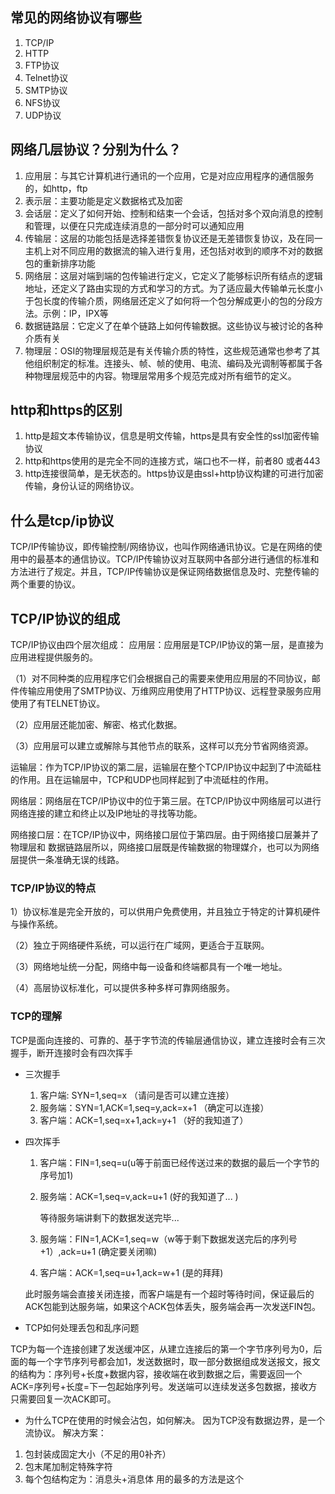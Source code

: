 ## 常见的网络协议有哪些

1. TCP/IP
2. HTTP
3. FTP协议
4. Telnet协议
5. SMTP协议
6. NFS协议
7. UDP协议

## 网络几层协议？分别为什么？
1. 应用层：与其它计算机进行通讯的一个应用，它是对应应用程序的通信服务的，如http，ftp
2. 表示层：主要功能是定义数据格式及加密
3. 会话层：定义了如何开始、控制和结束一个会话，包括对多个双向消息的控制和管理，以便在只完成连续消息的一部分时可以通知应用
4. 传输层：这层的功能包括是选择差错恢复协议还是无差错恢复协议，及在同一主机上对不同应用的数据流的输入进行复用，还包括对收到的顺序不对的数据包的重新排序功能
5. 网络层：这层对端到端的包传输进行定义，它定义了能够标识所有结点的逻辑地址，还定义了路由实现的方式和学习的方式。为了适应最大传输单元长度小于包长度的传输介质，网络层还定义了如何将一个包分解成更小的包的分段方法。示例：IP，IPX等
6. 数据链路层：它定义了在单个链路上如何传输数据。这些协议与被讨论的各种介质有关
7. 物理层：OSI的物理层规范是有关传输介质的特性，这些规范通常也参考了其他组织制定的标准。连接头、帧、帧的使用、电流、编码及光调制等都属于各种物理层规范中的内容。物理层常用多个规范完成对所有细节的定义。

## http和https的区别
1. http是超文本传输协议，信息是明文传输，https是具有安全性的ssl加密传输协议
2. http和https使用的是完全不同的连接方式，端口也不一样，前者80 或者443
3. http连接很简单，是无状态的。https协议是由ssl+http协议构建的可进行加密传输，身份认证的网络协议。

## 什么是tcp/ip协议
TCP/IP传输协议，即传输控制/网络协议，也叫作网络通讯协议。它是在网络的使用中的最基本的通信协议。TCP/IP传输协议对互联网中各部分进行通信的标准和方法进行了规定。并且，TCP/IP传输协议是保证网络数据信息及时、完整传输的两个重要的协议。

## TCP/IP协议的组成
TCP/IP协议由四个层次组成：
应用层：应用层是TCP/IP协议的第一层，是直接为应用进程提供服务的。

（1）对不同种类的应用程序它们会根据自己的需要来使用应用层的不同协议，邮件传输应用使用了SMTP协议、万维网应用使用了HTTP协议、远程登录服务应用使用了有TELNET协议。 

（2）应用层还能加密、解密、格式化数据。

（3）应用层可以建立或解除与其他节点的联系，这样可以充分节省网络资源。 

运输层：作为TCP/IP协议的第二层，运输层在整个TCP/IP协议中起到了中流砥柱的作用。且在运输层中，TCP和UDP也同样起到了中流砥柱的作用。 

网络层：网络层在TCP/IP协议中的位于第三层。在TCP/IP协议中网络层可以进行网络连接的建立和终止以及IP地址的寻找等功能。 

网络接口层：在TCP/IP协议中，网络接口层位于第四层。由于网络接口层兼并了物理层和      数据链路层所以，网络接口层既是传输数据的物理媒介，也可以为网络层提供一条准确无误的线路。

### TCP/IP协议的特点
1）协议标准是完全开放的，可以供用户免费使用，并且独立于特定的计算机硬件与操作系统。

（2）独立于网络硬件系统，可以运行在广域网，更适合于互联网。

（3）网络地址统一分配，网络中每一设备和终端都具有一个唯一地址。

（4）高层协议标准化，可以提供多种多样可靠网络服务。

### TCP的理解
TCP是面向连接的、可靠的、基于字节流的传输层通信协议，建立连接时会有三次握手，断开连接时会有四次挥手

- 三次握手

  1. 客户端: SYN=1,seq=x （请问是否可以建立连接）
  2. 服务端：SYN=1,ACK=1,seq=y,ack=x+1 （确定可以连接）
  3. 客户端：ACK=1,seq=x+1,ack=y+1 （好的我知道了）
  

- 四次挥手
  1. 客户端：FIN=1,seq=u(u等于前面已经传送过来的数据的最后一个字节的序号加1)
  2. 服务端：ACK=1,seq=v,ack=u+1 (好的我知道了... )
  
        等待服务端讲剩下的数据发送完毕...

  3. 服务端：FIN=1,ACK=1,seq=w（w等于剩下数据发送完后的序列号+1）,ack=u+1 (确定要关闭嘛)
  4. 客户端：ACK=1,seq=u+1,ack=w+1 (是的拜拜)
  
  此时服务端会直接关闭连接，而客户端是有一个超时等待时间，保证最后的ACK包能到达服务端，如果这个ACK包体丢失，服务端会再一次发送FIN包。

- TCP如何处理丢包和乱序问题

TCP为每一个连接创建了发送缓冲区，从建立连接后的第一个字节序列号为0，后面的每一个字节序列号都会加1，发送数据时，取一部分数据组成发送报文，报文的结构为：序列号+长度+数据内容，接收端在收到数据之后，需要返回一个ACK=序列号+长度=下一包起始序列号。发送端可以连续发送多包数据，接收方只需要回复一次ACK即可。

- 为什么TCP在使用的时候会沾包，如何解决。
因为TCP没有数据边界，是一个流协议。
解决方案：
1. 包封装成固定大小（不足的用0补齐）
2. 包末尾加制定特殊字符
3. 每个包结构定为：消息头+消息体 用的最多的方法是这个

